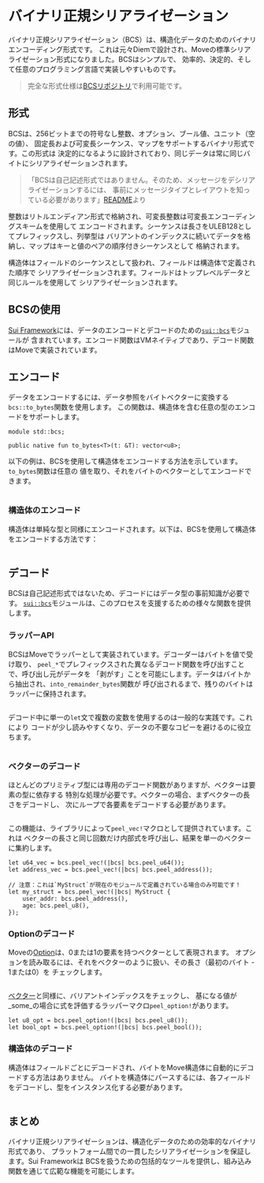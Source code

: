 # バイナリ正規シリアライゼーション

バイナリ正規シリアライゼーション（BCS）は、構造化データのためのバイナリエンコーディング形式です。
これは元々Diemで設計され、Moveの標準シリアライゼーション形式になりました。BCSはシンプルで、
効率的、決定的、そして任意のプログラミング言語で実装しやすいものです。

> 完全な形式仕様は[BCSリポジトリ](https://github.com/zefchain/bcs)で利用可能です。

## 形式

BCSは、256ビットまでの符号なし整数、オプション、ブール値、ユニット（空の値）、
固定長および可変長シーケンス、マップをサポートするバイナリ形式です。この形式は
決定的になるように設計されており、同じデータは常に同じバイトにシリアライゼーションされます。

> 「BCSは自己記述形式ではありません。そのため、メッセージをデシリアライゼーションするには、
> 事前にメッセージタイプとレイアウトを知っている必要があります」[README](https://github.com/zefchain/bcs)より

整数はリトルエンディアン形式で格納され、可変長整数は可変長エンコーディングスキームを使用して
エンコードされます。シーケンスは長さをULEB128としてプレフィックスし、列挙型は
バリアントのインデックスに続いてデータを格納し、マップはキーと値のペアの順序付きシーケンスとして
格納されます。

構造体はフィールドのシーケンスとして扱われ、フィールドは構造体で定義された順序で
シリアライゼーションされます。フィールドはトップレベルデータと同じルールを使用して
シリアライゼーションされます。

## BCSの使用

[Sui Framework](./sui-framework)には、データのエンコードとデコードのための[`sui::bcs`][sui-bcs]モジュールが
含まれています。エンコード関数はVMネイティブであり、デコード関数はMoveで実装されています。

## エンコード

データをエンコードするには、データ参照をバイトベクターに変換する`bcs::to_bytes`関数を使用します。
この関数は、構造体を含む任意の型のエンコードをサポートします。

```move
module std::bcs;

public native fun to_bytes<T>(t: &T): vector<u8>;
```

以下の例は、BCSを使用して構造体をエンコードする方法を示しています。`to_bytes`関数は任意の
値を取り、それをバイトのベクターとしてエンコードできます。

```move file=packages/samples/sources/programmability/bcs.move anchor=encode

```

### 構造体のエンコード

構造体は単純な型と同様にエンコードされます。以下は、BCSを使用して構造体をエンコードする方法です：

```move file=packages/samples/sources/programmability/bcs.move anchor=encode_struct

```

## デコード

BCSは自己記述形式ではないため、デコードにはデータ型の事前知識が必要です。
[`sui::bcs`][sui-bcs]モジュールは、このプロセスを支援するための様々な関数を提供します。

### ラッパーAPI

BCSはMoveでラッパーとして実装されています。デコーダーはバイトを値で受け取り、
`peel_*`でプレフィックスされた異なるデコード関数を呼び出すことで、呼び出し元がデータを
「剥がす」ことを可能にします。データはバイトから抽出され、`into_remainder_bytes`関数が
呼び出されるまで、残りのバイトはラッパーに保持されます。

```move file=packages/samples/sources/programmability/bcs.move anchor=decode

```

デコード中に単一の`let`文で複数の変数を使用するのは一般的な実践です。これにより
コードが少し読みやすくなり、データの不要なコピーを避けるのに役立ちます。

```move file=packages/samples/sources/programmability/bcs.move anchor=chain_decode

```

### ベクターのデコード

ほとんどのプリミティブ型には専用のデコード関数がありますが、ベクターは要素の型に依存する
特別な処理が必要です。ベクターの場合、まずベクターの長さをデコードし、
次にループで各要素をデコードする必要があります。

```move file=packages/samples/sources/programmability/bcs.move anchor=decode_vector

```

この機能は、ライブラリによって`peel_vec!`マクロとして提供されています。これは
ベクターの長さと同じ回数だけ内部式を呼び出し、結果を単一のベクターに集約します。

```move
let u64_vec = bcs.peel_vec!(|bcs| bcs.peel_u64());
let address_vec = bcs.peel_vec!(|bcs| bcs.peel_address());

// 注意：これは`MyStruct`が現在のモジュールで定義されている場合のみ可能です！
let my_struct = bcs.peel_vec!(|bcs| MyStruct {
    user_addr: bcs.peel_address(),
    age: bcs.peel_u8(),
});
```

### Optionのデコード

<!--
> 偶然にも、MoveのOptionはベクターであるため、BCSの単一バリアントを持つ列挙型の表現と
> 重複し、RustのOptionをMoveのものと完全に互換性を持たせています。
-->

Moveの[Option](./../move-basics/option)は、0または1の要素を持つベクターとして表現されます。
オプションを読み取るには、それをベクターのように扱い、その長さ（最初のバイト - 1または0）を
チェックします。

```move file=packages/samples/sources/programmability/bcs.move anchor=decode_option

```

[ベクター](#decoding-vectors)と同様に、バリアントインデックスをチェックし、
基になる値が_some_の場合に式を評価するラッパーマクロ`peel_option!`があります。

```move
let u8_opt = bcs.peel_option!(|bcs| bcs.peel_u8());
let bool_opt = bcs.peel_option!(|bcs| bcs.peel_bool());
```

### 構造体のデコード

構造体はフィールドごとにデコードされ、バイトをMove構造体に自動的にデコードする方法はありません。
バイトを構造体にパースするには、各フィールドをデコードし、型をインスタンス化する必要があります。

```move file=packages/samples/sources/programmability/bcs.move anchor=decode_struct

```

## まとめ

バイナリ正規シリアライゼーションは、構造化データのための効率的なバイナリ形式であり、
プラットフォーム間での一貫したシリアライゼーションを保証します。Sui Frameworkは
BCSを扱うための包括的なツールを提供し、組み込み関数を通じて広範な機能を可能にします。

[sui-bcs]: https://docs.sui.io/references/framework/sui_sui/bcs
